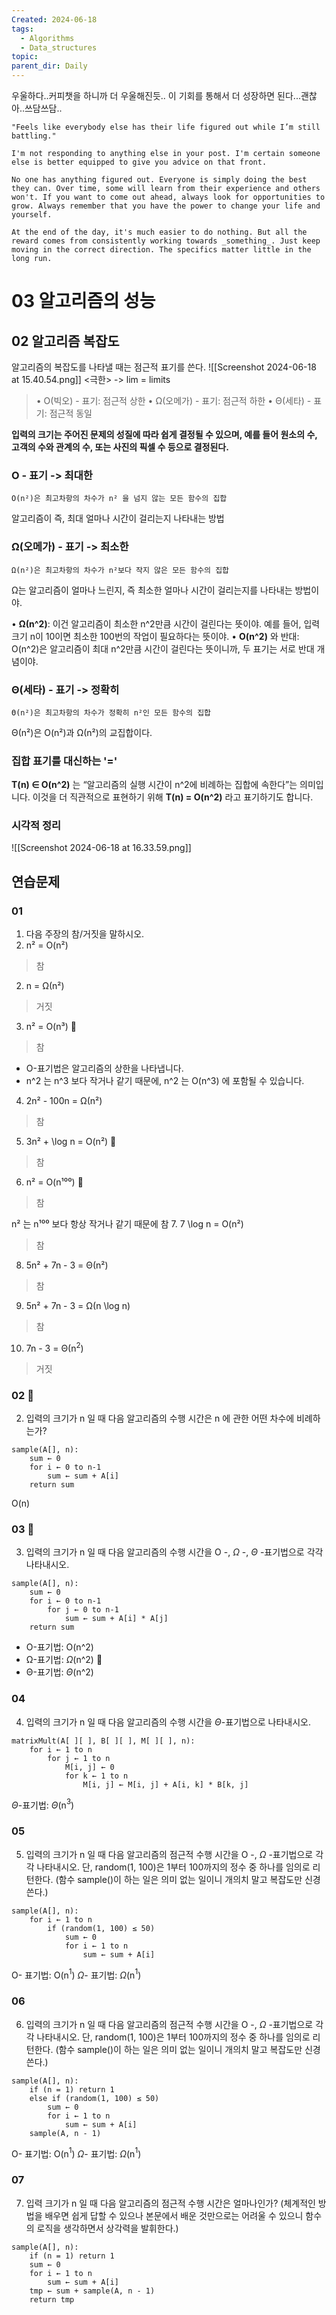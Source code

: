 ```yaml
---
Created: 2024-06-18
tags:
  - Algorithms
  - Data_structures
topic: 
parent_dir: Daily
---
```

우울하다..커피챗을 하니까 더 우울해진듯..
이 기회를 통해서 더 성장하면 된다...괜찮아..쓰담쓰담..

```
"Feels like everybody else has their life figured out while I’m still battling."

I'm not responding to anything else in your post. I'm certain someone else is better equipped to give you advice on that front.

No one has anything figured out. Everyone is simply doing the best they can. Over time, some will learn from their experience and others won't. If you want to come out ahead, always look for opportunities to grow. Always remember that you have the power to change your life and yourself.

At the end of the day, it's much easier to do nothing. But all the reward comes from consistently working towards _something_. Just keep moving in the correct direction. The specifics matter little in the long run.
```
# 03 알고리즘의 성능
## 02 알고리즘 복잡도
알고리즘의 복잡도를 나타낼 때는 점근적 표기를 쓴다. 
![[Screenshot 2024-06-18 at 15.40.54.png]]
<극한> -> lim = limits

> • O(빅오) - 표기: 점근적 상한
> • Ω(오메가) - 표기: 점근적 하한
> • Θ(세타) - 표기: 점근적 동일

**입력의 크기는 주어진 문제의 성질에 따라 쉽게 결정될 수 있으며, 예를 들어 원소의 수, 고객의 수와 관계의 수, 또는 사진의 픽셀 수 등으로 결정된다.**
### O - 표기 -> 최대한
`O(n²)은 최고차항의 차수가 n² 을 넘지 않는 모든 함수의 집합`

알고리즘이 즉, 최대 얼마나 시간이 걸리는지 나타내는 방법
### Ω(오메가) - 표기 -> 최소한
`Ω(n²)은 최고차항의 차수가 n²보다 작지 않은 모든 함수의 집합`

Ω는 알고리즘이 얼마나 느린지, 즉 최소한 얼마나 시간이 걸리는지를 나타내는 방법이야.

• **Ω(n^2)**: 이건 알고리즘이 최소한 n^2만큼 시간이 걸린다는 뜻이야. 예를 들어, 입력 크기 n이 10이면 최소한 100번의 작업이 필요하다는 뜻이야.
• **O(n^2)** 와 반대: O(n^2)은 알고리즘이 최대 n^2만큼 시간이 걸린다는 뜻이니까, 두 표기는 서로 반대 개념이야.
### Θ(세타) - 표기 -> 정확히
`Θ(n²)은 최고차항의 차수가 정확히 n²인 모든 함수의 집합`

Θ(n²)은 O(n²)과 Ω(n²)의 교집합이다. 
### 집합 표기를 대신하는 '='
**T(n) ∈ O(n^2)** 는 “알고리즘의 실행 시간이 n^2에 비례하는 집합에 속한다”는 의미입니다. 이것을 더 직관적으로 표현하기 위해 **T(n) = O(n^2)** 라고 표기하기도 합니다.
### 시각적 정리
![[Screenshot 2024-06-18 at 16.33.59.png]]
## 연습문제
### 01
01. 다음 주장의 참/거짓을 말하시오.
1. n² = O(n²) 
> 참
2. n = Ω(n²) 
>거짓
3. n² = O(n³) 🤔
> 참
- O-표기법은 알고리즘의 상한을 나타냅니다.
- n^2 는  n^3 보다 작거나 같기 때문에,  n^2 는  O(n^3) 에 포함될 수 있습니다.
4. 2n² - 100n = Ω(n²) 
> 참
5.  3n² + \log n = O(n²) 🤔
> 참
6.  n² = O(n¹⁰⁰) 🤔
> 참

n² 는  n¹⁰⁰ 보다 항상 작거나 같기 때문에 참
7. 7 \log n = O(n²) 
> 참
8. 5n² + 7n - 3 = Θ(n²) 
> 참
9.  5n² + 7n - 3 = Ω(n \log n) 
> 참
10. 7n - 3 = Θ(n$^2$) 
> 거짓
### 02 🤔
02. 입력의 크기가  n 일 때 다음 알고리즘의 수행 시간은  n 에 관한 어떤 차수에 비례하는가?
```
sample(A[], n):
    sum ← 0
    for i ← 0 to n-1
        sum ← sum + A[i]
    return sum
```
O(n)
### 03 🤔
03. 입력의 크기가  n 일 때 다음 알고리즘의 수행 시간을  O -,  $\Omega$ -,  $\Theta$ -표기법으로 각각 나타내시오.
```
sample(A[], n):
    sum ← 0
    for i ← 0 to n-1
        for j ← 0 to n-1
            sum ← sum + A[i] * A[j]
    return sum
```
- O-표기법: O(n^2) 
- Ω-표기법: $\Omega$(n^2) 🤔
- Θ-표기법: $\Theta$(n^2) 
### 04
04. 입력의 크기가  n 일 때 다음 알고리즘의 수행 시간을  $\Theta$-표기법으로 나타내시오.
```
matrixMult(A[ ][ ], B[ ][ ], M[ ][ ], n):
    for i ← 1 to n
        for j ← 1 to n
            M[i, j] ← 0
            for k ← 1 to n
                M[i, j] ← M[i, j] + A[i, k] * B[k, j]
```
$\Theta$-표기법: $\Theta$(n$^3$)
### 05
05. 입력의 크기가  n 일 때 다음 알고리즘의 점근적 수행 시간을  O -,  $\Omega$ -표기법으로 각각 나타내시오. 단, random(1, 100)은 1부터 100까지의 정수 중 하나를 임의로 리턴한다. (함수 sample()이 하는 일은 의미 없는 일이니 개의치 말고 복잡도만 신경 쓴다.)
```
sample(A[], n):
    for i ← 1 to n
        if (random(1, 100) ≤ 50)
            sum ← 0
            for i ← 1 to n
                sum ← sum + A[i]
```
O- 표기법: O(n$^1$)
$\Omega$- 표기법: $\Omega$(n$^1$)
### 06
06. 입력의 크기가  n 일 때 다음 알고리즘의 점근적 수행 시간을  O -,  $\Omega$ -표기법으로 각각 나타내시오. 단, random(1, 100)은 1부터 100까지의 정수 중 하나를 임의로 리턴한다. (함수 sample()이 하는 일은 의미 없는 일이니 개의치 말고 복잡도만 신경 쓴다.)
```
sample(A[], n):
    if (n = 1) return 1
    else if (random(1, 100) ≤ 50)
        sum ← 0
        for i ← 1 to n
            sum ← sum + A[i]
    sample(A, n - 1)

```
O- 표기법: O(n$^1$)
$\Omega$- 표기법: $\Omega$(n$^1$)
### 07
07. 입력 크기가  n 일 때 다음 알고리즘의 점근적 수행 시간은 얼마나인가? (체계적인 방법을 배우면 쉽게 답할 수 있으나 본문에서 배운 것만으로는 어려울 수 있으니 함수의 로직을 생각하면서 상각력을 발휘한다.)
```
sample(A[], n):
    if (n = 1) return 1
    sum ← 0
    for i ← 1 to n
        sum ← sum + A[i]
    tmp ← sum + sample(A, n - 1)
    return tmp
```
